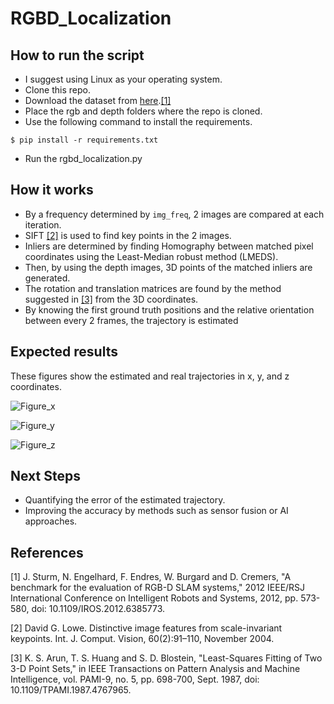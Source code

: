 # RGBD_Localization
## How to run the script
- I suggest using Linux as your operating system.
- Clone this repo.
- Download the dataset from [here](https://vision.in.tum.de/rgbd/dataset/freiburg1/rgbd_dataset_freiburg1_xyz.tgz).[[1]](#1)
- Place the rgb and depth folders where the repo is cloned.
- Use the following command to install the requirements.
```
$ pip install -r requirements.txt
```
- Run the rgbd_localization.py

## How it works

- By a frequency determined by ```img_freq```, 2 images are compared at each iteration.
- SIFT [[2]](#2) is used to find key points in the 2 images.
- Inliers are determined by finding Homography between matched pixel coordinates using the Least-Median robust method (LMEDS).
- Then, by using the depth images, 3D points of the matched inliers are generated.
- The rotation and translation matrices are found by the method suggested in [[3]](#3) from the 3D coordinates.
- By knowing the first ground truth positions and the relative orientation between every 2 frames, the trajectory is estimated

## Expected results

These figures show the estimated and real trajectories in x, y, and z coordinates.

![Figure_x](https://user-images.githubusercontent.com/87909120/163976733-8b5e1824-0507-4148-81f9-66926747a740.png)

![Figure_y](https://user-images.githubusercontent.com/87909120/163976745-d2d98aa4-c8bc-4335-b54a-1e400a4b3479.png)

![Figure_z](https://user-images.githubusercontent.com/87909120/163976748-9a558da5-3483-489b-8e41-b27f2d1efecc.png)

## Next Steps

- Quantifying the error of the estimated trajectory.
- Improving the accuracy by methods such as sensor fusion or AI approaches.

## References
<a id="1">[1]</a>
J. Sturm, N. Engelhard, F. Endres, W. Burgard and D. Cremers, "A benchmark for the evaluation of RGB-D SLAM systems," 2012 IEEE/RSJ International Conference on Intelligent Robots and Systems, 2012, pp. 573-580, doi: 10.1109/IROS.2012.6385773.

<a id="2">[2]</a>
David G. Lowe. Distinctive image features from scale-invariant keypoints. Int. J. Comput. Vision, 60(2):91–110, November 2004.

<a id="3">[3]</a>
K. S. Arun, T. S. Huang and S. D. Blostein, "Least-Squares Fitting of Two 3-D Point Sets," in IEEE Transactions on Pattern Analysis and Machine Intelligence, vol. PAMI-9, no. 5, pp. 698-700, Sept. 1987, doi: 10.1109/TPAMI.1987.4767965.
